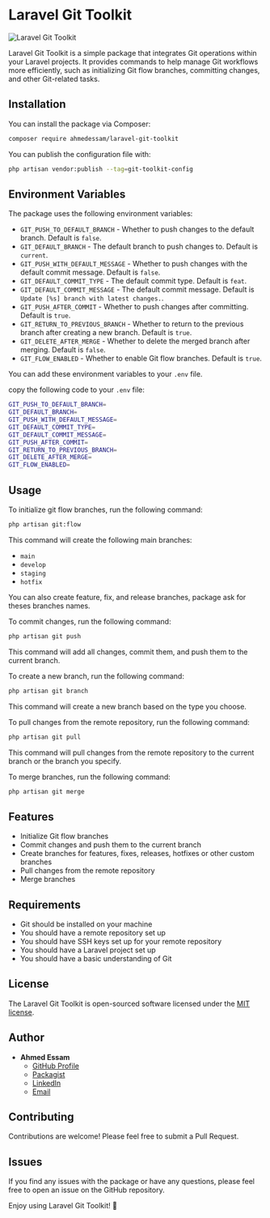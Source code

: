 # Laravel Git Toolkit

![Laravel Git Toolkit](https://banners.beyondco.de/Laravel%20Git%20Toolkit.png?theme=light&packageManager=composer+require&packageName=ahmedessam%2Flaravel-git-toolkit&pattern=architect&style=style_1&description=Integrate+Git+operations+within+your+Laravel+projects+to+manage+Git+workflows+more+efficiently&md=1&showWatermark=1&fontSize=100px&images=code)

Laravel Git Toolkit is a simple package that integrates Git operations within your Laravel projects. It provides commands to help manage Git workflows more efficiently, such as initializing Git flow branches, committing changes, and other Git-related tasks.

## Installation

You can install the package via Composer:

```bash
composer require ahmedessam/laravel-git-toolkit
```

You can publish the configuration file with:

```bash
php artisan vendor:publish --tag=git-toolkit-config
```

## Environment Variables

The package uses the following environment variables:

- `GIT_PUSH_TO_DEFAULT_BRANCH` - Whether to push changes to the default branch. Default is `false`.
- `GIT_DEFAULT_BRANCH` - The default branch to push changes to. Default is `current`.
- `GIT_PUSH_WITH_DEFAULT_MESSAGE` - Whether to push changes with the default commit message. Default is `false`.
- `GIT_DEFAULT_COMMIT_TYPE` - The default commit type. Default is `feat`.
- `GIT_DEFAULT_COMMIT_MESSAGE` - The default commit message. Default is `Update [%s] branch with latest changes.`.
- `GIT_PUSH_AFTER_COMMIT` - Whether to push changes after committing. Default is `true`.
- `GIT_RETURN_TO_PREVIOUS_BRANCH` - Whether to return to the previous branch after creating a new branch. Default is `true`.
- `GIT_DELETE_AFTER_MERGE` - Whether to delete the merged branch after merging. Default is `false`.
- `GIT_FLOW_ENABLED` - Whether to enable Git flow branches. Default is `true`.

You can add these environment variables to your `.env` file.

copy the following code to your `.env` file:

```bash
GIT_PUSH_TO_DEFAULT_BRANCH=
GIT_DEFAULT_BRANCH=
GIT_PUSH_WITH_DEFAULT_MESSAGE=
GIT_DEFAULT_COMMIT_TYPE=
GIT_DEFAULT_COMMIT_MESSAGE=
GIT_PUSH_AFTER_COMMIT=
GIT_RETURN_TO_PREVIOUS_BRANCH=
GIT_DELETE_AFTER_MERGE=
GIT_FLOW_ENABLED=
```

## Usage

To initialize git flow branches, run the following command:

```bash
php artisan git:flow
```

This command will create the following main branches:

- `main`
- `develop`
- `staging`
- `hotfix`

You can also create feature, fix, and release branches, package ask for theses branches names.

To commit changes, run the following command:

```bash
php artisan git push
```

This command will add all changes, commit them, and push them to the current branch.

To create a new branch, run the following command:

```bash
php artisan git branch
```

This command will create a new branch based on the type you choose.

To pull changes from the remote repository, run the following command:

```bash
php artisan git pull
```

This command will pull changes from the remote repository to the current branch or the branch you specify.

To merge branches, run the following command:

```bash
php artisan git merge
```

## Features

- Initialize Git flow branches
- Commit changes and push them to the current branch
- Create branches for features, fixes, releases, hotfixes or other custom branches
- Pull changes from the remote repository
- Merge branches

## Requirements

- Git should be installed on your machine
- You should have a remote repository set up
- You should have SSH keys set up for your remote repository
- You should have a Laravel project set up
- You should have a basic understanding of Git

## License

The Laravel Git Toolkit is open-sourced software licensed under the [MIT license](https://opensource.org/license/MIT).


## Author

- **Ahmed Essam**
    - [GitHub Profile](https://github.com/aahmedessam30)
    - [Packagist](https://packagist.org/packages/ahmedessam/api-versionizer)
    - [LinkedIn](https://www.linkedin.com/in/aahmedessam30)
    - [Email](mailto:aahmedessam30@gmail.com)


## Contributing
Contributions are welcome! Please feel free to submit a Pull Request.

## Issues
If you find any issues with the package or have any questions, please feel free to open an issue on the GitHub repository.

Enjoy using Laravel Git Toolkit! 🚀
